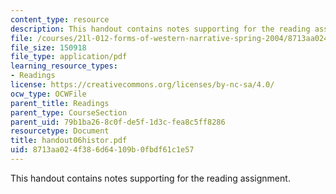 ```yaml
---
content_type: resource
description: This handout contains notes supporting for the reading assignment.
file: /courses/21l-012-forms-of-western-narrative-spring-2004/8713aa024f386d64109b0fbdf61c1e57_handout06histor.pdf
file_size: 150918
file_type: application/pdf
learning_resource_types:
- Readings
license: https://creativecommons.org/licenses/by-nc-sa/4.0/
ocw_type: OCWFile
parent_title: Readings
parent_type: CourseSection
parent_uid: 79b1ba26-8c0f-de5f-1d3c-fea8c5ff8286
resourcetype: Document
title: handout06histor.pdf
uid: 8713aa02-4f38-6d64-109b-0fbdf61c1e57
---
```

This handout contains notes supporting for the reading assignment.